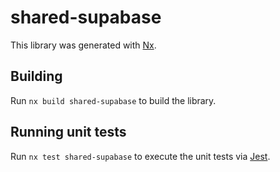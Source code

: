 # shared-supabase

This library was generated with [Nx](https://nx.dev).

## Building

Run `nx build shared-supabase` to build the library.

## Running unit tests

Run `nx test shared-supabase` to execute the unit tests via [Jest](https://jestjs.io).
